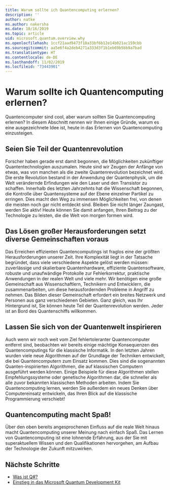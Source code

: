 ```yaml
---
title: Warum sollte ich Quantencomputing erlernen?
description: ''
author: natke
ms.author: nakersha
ms.date: 10/16/2019
ms.topic: article
uid: microsoft.quantum.overview.why
ms.openlocfilehash: 1ccf21aad9473f18a33bf6b12e14b021ac159cbb
ms.sourcegitcommit: aa5e6f4a2deb4271a333d3f1b1eb69b5bb9a7bad
ms.translationtype: HT
ms.contentlocale: de-DE
ms.lasthandoff: 11/02/2019
ms.locfileid: "73443901"
---
```

# <a name="why-learn-quantum-computing"></a>Warum sollte ich Quantencomputing erlernen?

Quantencomputer sind cool, aber warum sollten Sie Quantencomputing erlernen? In diesem Abschnitt nennen wir Ihnen einige Gründe, warum es eine ausgezeichnete Idee ist, heute in das Erlernen von Quantencomputing einzusteigen.

## <a name="join-the-quantum-revolution"></a>Seien Sie Teil der Quantenrevolution

Forscher haben gerade erst damit begonnen, die Möglichkeiten zukünftiger Quantentechnologien auszumalen. Heute sind wir Zeugen der Anfänge von etwas, was von manchen als die zweite Quantenrevolution bezeichnet wird. Die erste Revolution bestand in der Anwendung der Quantenphysik, um die Welt verändernde Erfindungen wie den Laser und den Transistor zu schaffen. Innerhalb des letzten Jahrzehnts hat die Wissenschaft begonnen, die Kontrolle über Quantensysteme auf der Ebene einzelner Partikel zu erringen. Dies macht den Weg zu immensen Möglichkeiten frei, von denen die meisten noch gar nicht entdeckt sind. Bleiben Sie nicht länger Zaungast, werden Sie aktiv! Heute können Sie damit anfangen, Ihren Beitrag zu der Technologie zu leisten, die die Welt von morgen formen wird.

## <a name="solving-great-challenges-requires-diverse-communities"></a>Das Lösen großer Herausforderungen setzt diverse Gemeinschaften voraus

Das Erreichen effizienten Quantencomputings ist fraglos eine der größten Herausforderungen unserer Zeit. Ihre Komplexität liegt in der Tatsache begründet, dass viele verschiedene Aspekte gelöst werden müssen: zuverlässige und skalierbare Quantenhardware, effiziente Quantensoftware, robuste und unaufwändige Protokolle zur Fehlerkorrektur, praktische Anwendungen in der realen Welt und viele mehr. Wir benötigen eine große Gemeinschaft aus Wissenschaftlern, Technikern und Entwicklern, die zusammenarbeiten, um diese herausfordernden Probleme in Angriff zu nehmen. Das Bilden dieser Gemeinschaft erfordert ein breites Netzwerk und Personen aus ganz verschiedenen Gebieten. Ganz gleich, was Ihr Hintergrund ist, Sie können heute Teil der Quantenrevolution werden. Jeder ist an Bord des Quantenschiffs willkommen.

## <a name="get-inspired-by-the-quantum-world"></a>Lassen Sie sich von der Quantenwelt inspirieren

Auch wenn wir noch weit vom Ziel fehlertoleranter Quantencomputer entfernt sind, beobachten wir bereits einige mächtige Konsequenzen des Quantencomputings für die klassische Informatik. In den letzten Jahren wurden viele neue Algorithmen auf der Grundlage der Techniken entwickelt, die bei Quantencomputern zum Einsatz kommen. Dies sind die sogenannten Quanten-inspirierten Algorithmen, die auf klassischen Computern ausgeführt werden können. Einige Beispiele für diese Algorithmen stellen Empfehlungssysteme oder genetische Algorithmen dar, die schneller als alle zuvor bekannten klassischen Methoden arbeiten. Indem Sie Quantencomputing lernen, werden Sie außerdem ein neues Denken über Computereinsatz entwickeln, das Ihren Blick auf die klassische Programmierung verschiebt!

## <a name="quantum-computing-is-fun"></a>Quantencomputing macht Spaß!

Über den oben bereits angesprochenen Einfluss auf die reale Welt hinaus macht Quantencomputing unserer Meinung nach einfach Spaß. Das Lernen von Quantencomputing ist eine lohnende Erfahrung, aus der Sie mit superaktuellem Wissen und den Qualifikationen hervorgehen, am Aufbau der Technologie der Zukunft mitzuwirken.

## <a name="next-steps"></a>Nächste Schritte

* [Was ist Q#?](xref:microsoft.quantum.overview.qsharp)
* [Einstieg in das Microsoft Quantum Development Kit](xref:microsoft.quantum.welcome)
